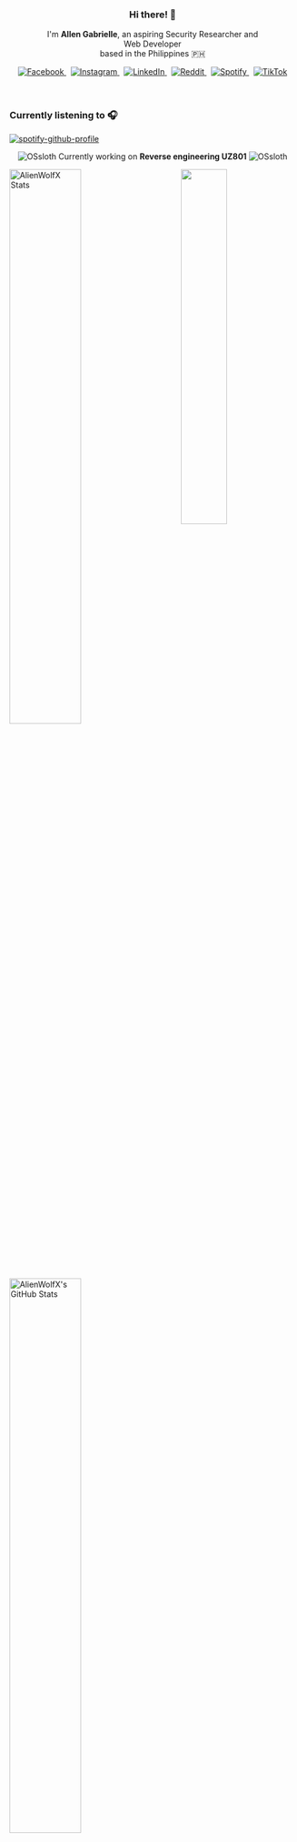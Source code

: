 <!-- AlienWolfX -->
<div align="center">
  <!-- Profile Banner -->
<!--   <img src="assets/banner.png" alt="Banner" /> -->
  
  <!-- Introduction -->
  <div>
    <h3>Hi there! 👋</h3>
    <p>
      I'm <strong>Allen Gabrielle</strong>, an aspiring Security Researcher and<br/>
      Web Developer<br/>
      based in the Philippines 🇵🇭
    </p>
  </div>

  <!-- Social Media Badges -->
  <div>
    <a href="https://facebook.com/cruizallen">
      <img src="https://img.shields.io/badge/Facebook-%231877F2.svg?logo=Facebook&logoColor=white" alt="Facebook"/>
    </a>&nbsp;
    <a href="https://instagram.com/cruizallen">
      <img src="https://img.shields.io/badge/Instagram-%23E4405F.svg?logo=Instagram&logoColor=white" alt="Instagram"/>
    </a>&nbsp;
    <a href="https://www.linkedin.com/in/cruizallen">
      <img src="https://img.shields.io/badge/LinkedIn-0A66C2?logo=linkedin&logoColor=white" alt="LinkedIn"/>
    </a>&nbsp;
    <a href="https://www.reddit.com/user/AlienWolfX05">
      <img src="https://img.shields.io/badge/Reddit-FF4500?logo=reddit&logoColor=white" alt="Reddit"/>
    </a>&nbsp;
    <a href="https://open.spotify.com/user/eui8z7q3mzgrl6ogni10r05f6">
      <img src="https://img.shields.io/badge/Spotify-1ED760?logo=spotify&logoColor=white" alt="Spotify"/>
    </a>&nbsp;
    <a href="https://www.tiktok.com/@cruizallen">
      <img src="https://img.shields.io/badge/TikTok-black?logo=tiktok&logoColor=white" alt="TikTok"/>
    </a>
  </div>
</div>

<br />
<br />

### Currently listening to 🎧

<div align="left">

[![spotify-github-profile](https://spotify-github-profile.kittinanx.com/api/view?uid=eui8z7q3mzgrl6ogni10r05f6&cover_image=true&theme=novatorem&show_offline=true&background_color=121212&interchange=false&bar_color=fb8c00&bar_color_cover=false)](https://spotify-github-profile.kittinanx.com/api/view?uid=eui8z7q3mzgrl6ogni10r05f6&redirect=true)

</div>

<div align="center">

![OSsloth](https://git.io/OSsloth) Currently working on **Reverse engineering UZ801** ![OSsloth](https://git.io/OSsloth)

</div>

<img width="40%" align="right" src="https://i.imgur.com/L9apCTO.png"/> 

<img width="50%" src="https://gh-readme-profile.vercel.app/api?username=AlienWolfX&theme=dark&hide_border=true&icon_color=FB8C00&hide_stroke=true&title=Stats&text_color=FEFEFE&username_color=FB8C00&photo_quality=90%" alt="AlienWolfX Stats" />

<img width="50%" src="https://nirzak-streak-stats.vercel.app?user=AlienWolfX&theme=dark&hide_border=true" alt="AlienWolfX's GitHub Stats" />

<br />


[![Ashutosh's github activity graph](https://github-readme-activity-graph.vercel.app/graph?username=AlienWolfX&hide_border=true&custom_title=Activity%20Graph&line=FB8C00&color=ffffff&theme=react-dark)](https://github.com/AlienWolfX)

<div align="center">

<!--START_SECTION:waka-->
![Profile Views](http://img.shields.io/badge/Profile%20Views-59-blue)

📊 **This Week I Spent My Time On** 

```text
🕑︎ Time Zone: Asia/Manila

💬 Programming Languages: 
Python                   6 hrs 31 mins       ██████████████████░░░░░░░   71.17 % 
Blade Template           47 mins             ██░░░░░░░░░░░░░░░░░░░░░░░   08.69 % 
XML                      36 mins             ██░░░░░░░░░░░░░░░░░░░░░░░   06.71 % 
Markdown                 20 mins             █░░░░░░░░░░░░░░░░░░░░░░░░   03.65 % 
Git Config               12 mins             █░░░░░░░░░░░░░░░░░░░░░░░░   02.23 % 

🔥 Editors: 
VS Code                  8 hrs 58 mins       ████████████████████████░   97.92 % 
Android Studio           11 mins             █░░░░░░░░░░░░░░░░░░░░░░░░   02.08 % 

🐱‍💻 Projects: 
HakotX-UI                6 hrs 5 mins        █████████████████░░░░░░░░   66.48 % 
HakotX                   1 hr 37 mins        ████░░░░░░░░░░░░░░░░░░░░░   17.78 % 
ResQNet                  1 hr 15 mins        ███░░░░░░░░░░░░░░░░░░░░░░   13.66 % 
Arf                      11 mins             █░░░░░░░░░░░░░░░░░░░░░░░░   02.08 % 

💻 Operating System: 
Windows                  9 hrs 10 mins       █████████████████████████   100.00 % 
```


 Last Updated on 12/06/2025 16:28:31 UTC
<!--END_SECTION:waka-->

</div>
